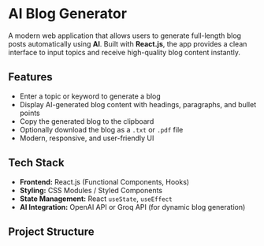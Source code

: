 # AI Blog Generator

A modern web application that allows users to generate full-length blog posts automatically using **AI**. Built with **React.js**, the app provides a clean interface to input topics and receive high-quality blog content instantly.

## Features

- Enter a topic or keyword to generate a blog
- Display AI-generated blog content with headings, paragraphs, and bullet points
- Copy the generated blog to the clipboard
- Optionally download the blog as a `.txt` or `.pdf` file
- Modern, responsive, and user-friendly UI

## Tech Stack

- **Frontend:** React.js (Functional Components, Hooks)  
- **Styling:** CSS Modules / Styled Components  
- **State Management:** React `useState`, `useEffect`  
- **AI Integration:** OpenAI API or Groq API (for dynamic blog generation)  

## Project Structure

